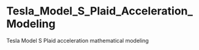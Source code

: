 # Tesla_Model_S_Plaid_Acceleration_Modeling
Tesla Model S Plaid acceleration mathematical modeling 
